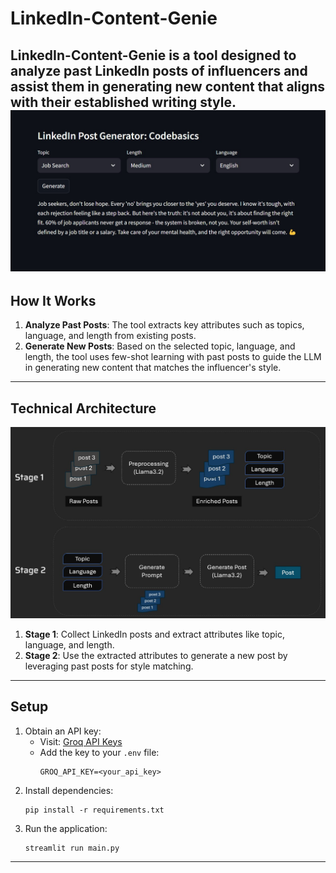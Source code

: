 # LinkedIn-Content-Genie

**LinkedIn-Content-Genie** is a tool designed to analyze past LinkedIn posts of influencers and assist them in generating new content that aligns with their established writing style.
<img src="resources/tool.jpg"/>
---

## How It Works
1. **Analyze Past Posts**: The tool extracts key attributes such as topics, language, and length from existing posts.
2. **Generate New Posts**: Based on the selected topic, language, and length, the tool uses few-shot learning with past posts to guide the LLM in generating new content that matches the influencer's style.

---

## Technical Architecture
<img src="resources/architecture.jpg"/>

1. **Stage 1**: Collect LinkedIn posts and extract attributes like topic, language, and length.
2. **Stage 2**: Use the extracted attributes to generate a new post by leveraging past posts for style matching.

---

## Setup
1. Obtain an API key:
   - Visit: [Groq API Keys](https://console.groq.com/keys)
   - Add the key to your `.env` file:  
     ```
     GROQ_API_KEY=<your_api_key>
     ```
2. Install dependencies:
   ```
   pip install -r requirements.txt
   ```
3. Run the application:
   ```
   streamlit run main.py
   ```

---
